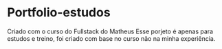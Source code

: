 # Portfolio-estudos
Criado com o curso do Fullstack do Matheus
Esse porjeto é apenas para estudos e treino, foi criado com base no curso não na minha experiência.
